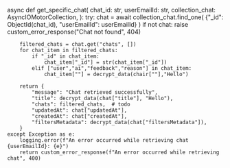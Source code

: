 async def get_specific_chat(
    chat_id: str,
    userEmailId: str,
    collection_chat: AsyncIOMotorCollection,
):
    try:
        chat = await collection_chat.find_one(
            {"_id": ObjectId(chat_id), "userEmailId": userEmailId}
        )
        if not chat:
            raise custom_error_response("Chat not found", 404)

        filtered_chats = chat.get("chats", [])
        for chat_item in filtered_chats:
            if "_id" in chat_item:
                chat_item["_id"] = str(chat_item["_id"])
            elif ["user","ai","feedback","reason"] in chat_item:
                chat_item[""] = decrypt_data(chair[""],"Hello")

        return {
            "message": "Chat retrieved successfully",
            "title": decrypt_data(chat["title"], "Hello"),
            "chats": filtered_chats,  # todo
            "updatedAt": chat["updatedAt"],
            "createdAt": chat["createdAt"],
            "filtersMetadata": decrypt_data(chat["filtersMetadata"]),
        }
    except Exception as e:
        logging.error(f"An error occurred while retrieving chat {userEmailId}: {e}")
        return custom_error_response(f"An error occurred while retrieving chat", 400)
